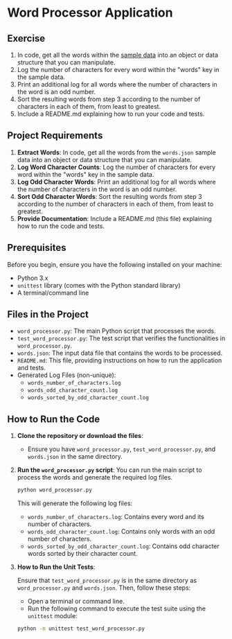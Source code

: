 # Word Processor Application

## Exercise

1. In code, get all the words within the [sample data](words.json) into an object or data structure that you can manipulate.
2. Log the number of characters for every word within the "words" key in the sample data.
3. Print an additional log for all words where the number of characters in the word is an odd number.
4. Sort the resulting words from step 3 according to the number of characters in each of them, from least to greatest.
5. Include a README.md explaining how to run your code and tests.

## Project Requirements

1. **Extract Words**: In code, get all the words from the `words.json` sample data into an object or data structure that you can manipulate.
2. **Log Word Character Counts**: Log the number of characters for every word within the "words" key in the sample data.
3. **Log Odd Character Words**: Print an additional log for all words where the number of characters in the word is an odd number.
4. **Sort Odd Character Words**: Sort the resulting words from step 3 according to the number of characters in each of them, from least to greatest.
5. **Provide Documentation**: Include a README.md (this file) explaining how to run the code and tests.

## Prerequisites

Before you begin, ensure you have the following installed on your machine:

- Python 3.x
- `unittest` library (comes with the Python standard library)
- A terminal/command line

## Files in the Project

- `word_processor.py`: The main Python script that processes the words.
- `test_word_processor.py`: The test script that verifies the functionalities in `word_processor.py`.
- `words.json`: The input data file that contains the words to be processed.
- `README.md`: This file, providing instructions on how to run the application and tests.
- Generated Log Files (non-unique):
  - `words_number_of_characters.log`
  - `words_odd_character_count.log`
  - `words_sorted_by_odd_character_count.log`

## How to Run the Code

1. **Clone the repository or download the files**:
   - Ensure you have `word_processor.py`, `test_word_processor.py`, and `words.json` in the same directory.

2. **Run the `word_processor.py` script**:
   You can run the main script to process the words and generate the required log files.

   ```bash
   python word_processor.py
   ```

   This will generate the following log files:
   - `words_number_of_characters.log`: Contains every word and its number of characters.
   - `words_odd_character_count.log`: Contains only words with an odd number of characters.
   - `words_sorted_by_odd_character_count.log`: Contains odd character words sorted by their character count.

3. **How to Run the Unit Tests**:

    Ensure that `test_word_processor.py` is in the same directory as `word_processor.py` and `words.json`. Then, follow these steps:

    - Open a terminal or command line.
    - Run the following command to execute the test suite using the `unittest` module:

    ```bash
    python -m unittest test_word_processor.py 
    ```
